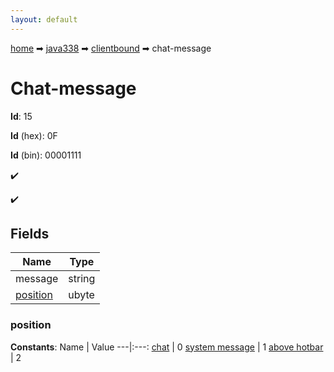 ```yaml
---
layout: default
---
```


[home](/) ➡ [java338](/protocol/java338) ➡ [clientbound](/protocol/java338/clientbound) ➡ chat-message

# Chat-message

**Id**: 15

**Id** (hex): 0F

**Id** (bin): 00001111

✔️

✔️

## Fields

Name | Type
---|---
message | string
[position](#position) | ubyte

### position

**Constants**:
Name | Value
---|:---:
[chat](position_chat) | 0
[system message](position_system-message) | 1
[above hotbar](position_above-hotbar) | 2

